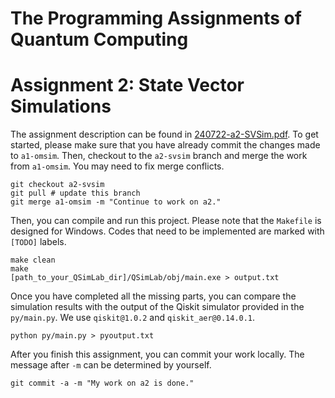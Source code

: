 # The Programming Assignments of Quantum Computing

# Assignment 2: State Vector Simulations

The assignment description can be found in [240722-a2-SVSim.pdf](https://github.com/bdis-q/QSimLab/blob/a2-svsim/240722-a2-SVSim.pdf). 
To get started, please make sure that you have already commit the changes made to `a1-omsim`. Then, checkout to the `a2-svsim` branch and merge the work from `a1-omsim`. 
You may need to fix merge conflicts. 

```shell
git checkout a2-svsim
git pull # update this branch
git merge a1-omsim -m "Continue to work on a2."
```

Then, you can compile and run this project. Please note that the `Makefile` is designed for Windows. Codes that need to be implemented are marked with `[TODO]` labels. 

```shell
make clean
make
[path_to_your_QSimLab_dir]/QSimLab/obj/main.exe > output.txt
```

Once you have completed all the missing parts, you can compare the simulation results with the output of the Qiskit simulator provided in the `py/main.py`. We use `qiskit@1.0.2` and `qiskit_aer@0.14.0.1`. 

```shell
python py/main.py > pyoutput.txt
```

After you finish this assignment, you can commit your work locally. The message after `-m` can be determined by yourself. 

```shell
git commit -a -m "My work on a2 is done."
```
